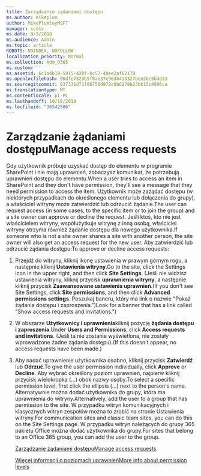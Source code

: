 ```yaml
---
title: Zarządzanie żądaniami dostępu
ms.author: mikeplum
author: MikePlumleyMSFT
manager: scotv
ms.date: 8/3/2018
ms.audience: Admin
ms.topic: article
ROBOTS: NOINDEX, NOFOLLOW
localization_priority: Normal
ms.collection: Adm_O365
ms.custom: ''
ms.assetid: 6c1a4b19-5915-428f-bc57-40ee2af62178
ms.openlocfilehash: 90dfe7323b5f0ae37e963b413327bee2bc6b3d33
ms.sourcegitcommit: 037331d71f06750d972c0b6278b23bb15c4806ca
ms.translationtype: MT
ms.contentlocale: pl-PL
ms.lasthandoff: 10/18/2019
ms.locfileid: "36542506"
---
```

# <a name="manage-access-requests"></a><span data-ttu-id="eed65-102">Zarządzanie żądaniami dostępu</span><span class="sxs-lookup"><span data-stu-id="eed65-102">Manage access requests</span></span>

<span data-ttu-id="eed65-103">Gdy użytkownik próbuje uzyskać dostęp do elementu w programie SharePoint i nie mają uprawnień, zobaczysz komunikat, że potrzebują uprawnień dostępu do elementu.</span><span class="sxs-lookup"><span data-stu-id="eed65-103">When a user tries to access an item in SharePoint and they don't have permission, they'll see a message that they need permission to access the item.</span></span> <span data-ttu-id="eed65-104">Użytkownik może zażądać dostępu (w niektórych przypadkach do określonego elementu lub dołączenia do grupy), a właściciel witryny może zatwierdzić lub odrzucić żądanie.</span><span class="sxs-lookup"><span data-stu-id="eed65-104">The user can request access (in some cases, to the specific item or to join the group) and a site owner can approve or decline the request.</span></span> <span data-ttu-id="eed65-105">Jeśli ktoś, kto nie jest właścicielem witryny, współużytkuje witrynę z inną osobą, właściciel witryny otrzyma również żądanie dostępu dla nowego użytkownika.</span><span class="sxs-lookup"><span data-stu-id="eed65-105">If someone who is not a site owner shares a site with another person, the site owner will also get an access request for the new user.</span></span> <span data-ttu-id="eed65-106">Aby zatwierdzić lub odrzucić żądania dostępu:</span><span class="sxs-lookup"><span data-stu-id="eed65-106">To approve or decline access requests:</span></span>
  
1. <span data-ttu-id="eed65-107">Przejdź do witryny, kliknij ikonę ustawienia w prawym górnym rogu, a następnie kliknij **Ustawienia witryny**.</span><span class="sxs-lookup"><span data-stu-id="eed65-107">Go to the site, click the Settings icon in the upper right, and then click **Site Settings**.</span></span> <span data-ttu-id="eed65-108">(Jeśli nie widzisz ustawienia witryny, kliknij przycisk **uprawnienia witryny**, a następnie kliknij przycisk **Zaawansowane ustawienia uprawnień**.</span><span class="sxs-lookup"><span data-stu-id="eed65-108">(If you don't see Site Settings, click **Site permissions**, and then click **Advanced permissions settings**.</span></span> <span data-ttu-id="eed65-109">Poszukaj baneru, który ma link o nazwie "Pokaż żądania dostępu i zaproszenia.")</span><span class="sxs-lookup"><span data-stu-id="eed65-109">Look for a banner that has a link called "Show access requests and invitations.")</span></span>
    
2. <span data-ttu-id="eed65-110">W obszarze **Użytkownicy i uprawnienia**kliknij pozycję **żądania dostępu i zaproszenia**.</span><span class="sxs-lookup"><span data-stu-id="eed65-110">Under **Users and Permissions**, click **Access requests and invitations**.</span></span> <span data-ttu-id="eed65-111">(Jeśli ta nie zostanie wyświetlona, nie zostały wprowadzone żadne żądania dostępu).</span><span class="sxs-lookup"><span data-stu-id="eed65-111">(If this doesn't appear, no access requests have been made.)</span></span>
    
3. <span data-ttu-id="eed65-112">Aby nadać uprawnienie użytkownika osobno, kliknij przycisk **Zatwierdź** lub **Odrzuć**.</span><span class="sxs-lookup"><span data-stu-id="eed65-112">To give the user permission individually, click **Approve** or **Decline**.</span></span> <span data-ttu-id="eed65-113">Aby wybrać określony poziom uprawnień, najpierw kliknij przycisk wielokropka (...) obok nazwy osoby.</span><span class="sxs-lookup"><span data-stu-id="eed65-113">To select a specific permission level, first click the ellipsis (...) next to the person's name.</span></span> <span data-ttu-id="eed65-114">Alternatywnie można dodać użytkownika do grupy, która ma uprawnienia do witryny.</span><span class="sxs-lookup"><span data-stu-id="eed65-114">Alternatively, add the user to a group that has permission to the site.</span></span> <span data-ttu-id="eed65-115">W przypadku witryn komunikacyjnych i klasycznych witryn zespołów można to zrobić na stronie Ustawienia witryny.</span><span class="sxs-lookup"><span data-stu-id="eed65-115">For communication sites and classic team sites, you can do this on the Site Settings page.</span></span> <span data-ttu-id="eed65-116">W przypadku witryn należących do grupy 365 pakietu Office można dodać użytkownika do grupy.</span><span class="sxs-lookup"><span data-stu-id="eed65-116">For sites that belong to an Office 365 group, you can add the user to the group.</span></span>
    
    [<span data-ttu-id="eed65-117">Zarządzanie żądaniami dostępu</span><span class="sxs-lookup"><span data-stu-id="eed65-117">Manage access requests </span></span>](https://go.microsoft.com/fwlink/?linkid=2008747)
    
    [<span data-ttu-id="eed65-118">Więcej informacji o poziomach uprawnień</span><span class="sxs-lookup"><span data-stu-id="eed65-118">More info about permission levels</span></span>](https://go.microsoft.com/fwlink/?linkid=867071)
    

